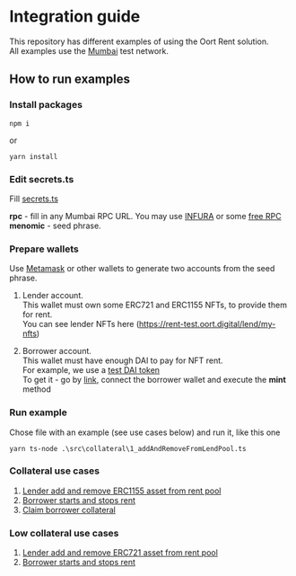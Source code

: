 # Integration guide
This repository has different examples of using the Oort Rent solution.<br/>
All examples use the [Mumbai](https://mumbai.polygonscan.com) test network.


## How to run examples

### Install packages
```
npm i
```
or</br>
```
yarn install
```

### Edit secrets.ts
Fill [secrets.ts](src/secrets.json) 

**rpc** - fill in any Mumbai RPC URL. You may use [INFURA](https://www.infura.io) or some [free RPC](https://chainlist.org/chain/80001)<br/>
**menomic** - seed phrase.<br/>

### Prepare wallets
Use [Metamask](https://metamask.io/) or other wallets to generate two accounts from the seed phrase.<br/>

1) Lender account.  
This wallet must own some ERC721 and ERC1155 NFTs, to provide them for rent.  
You can see lender NFTs here (https://rent-test.oort.digital/lend/my-nfts)

2) Borrower account.  
This wallet must have enough DAI to pay for NFT rent.<br/>
For example, we use a [test DAI token](https://mumbai.polygonscan.com/address/0x001B3B4d0F3714Ca98ba10F6042DaEbF0B1B7b6F)  
To get it - go by [link](https://mumbai.polygonscan.com/address/0x001B3B4d0F3714Ca98ba10F6042DaEbF0B1B7b6F#writeContract), connect the borrower wallet and execute the **mint** method


### Run example
Chose file with an example (see use cases below) and run it, like this one<br/>
```
yarn ts-node .\src\collateral\1_addAndRemoveFromLendPool.ts
```

### Collateral use cases
1. [Lender add and remove ERC1155 asset from rent pool](src/collateral/1_addAndRemoveFromLendPool.ts)
2. [Borrower starts and stops rent](src/collateral/2_startAndStopBorrowing.ts)
3. [Claim borrower collateral](src/collateral/3_claimBorrowerCollateral.ts)

### Low collateral use cases
1. [Lender add and remove ERC721 asset from rent pool](src/lowCollateral/1_addAndRemoveFromLendPool.ts)
2. [Borrower starts and stops rent](src/lowCollateral/2_startAndStopBorrowing.ts)

